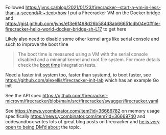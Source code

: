 Followed https://jvns.ca/blog/2021/01/23/firecracker--start-a-vm-in-less-than-a-second/#:~:text=how I put a Firecracker VM on the Docker bridge and https://gist.github.com/jvns/e13e6f498d26b584d8ab66651cdb04e0#file-firecracker-hello-world-docker-bridge-sh-L17 to get here


Likely also need to disable some other kernel args like serial console and such to improve the boot time

> The boot time is measured using a VM with the serial console disabled and a minimal kernel and root file system. For more details check the [boot time](https://github.com/firecracker-microvm/firecracker/blob/main/tests/integration_tests/performance/test_boottime.py) integration tests.

Need a faster init system too, faster than systemd, to boot faster, see https://github.com/alexellis/firecracker-init-lab which has an example Go init

See the API spec https://github.com/firecracker-microvm/firecracker/blob/main/src/firecracker/swagger/firecracker.yaml

See https://news.ycombinator.com/item?id=36666782 on memory usage specifically https://news.ycombinator.com/item?id=36669740 and codesandbox writes lots of great blog posts on firecracker and [he is very open to being DM’d about](https://x.com/CompuIves) the topic.
